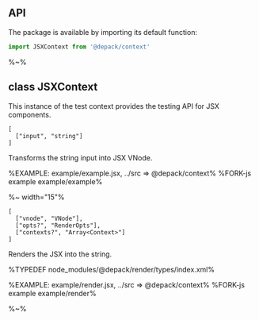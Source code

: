 ## API

The package is available by importing its default function:

```js
import JSXContext from '@depack/context'
```

%~%

## class JSXContext

This instance of the test context provides the testing API for JSX components.

```### getVNode => Preact.VNode
[
  ["input", "string"]
]
```

Transforms the string input into JSX VNode.

<!-- %TYPEDEF types/index.xml% -->

%EXAMPLE: example/example.jsx, ../src => @depack/context%
%FORK-js example example/example%

%~ width="15"%

```### render => string
[
  ["vnode", "VNode"],
  ["opts?", "RenderOpts"],
  ["contexts?", "Array<Context>"]
]
```

Renders the JSX into the string.

%TYPEDEF node_modules/@depack/render/types/index.xml%

%EXAMPLE: example/render.jsx, ../src => @depack/context%
%FORK-js example example/render%

%~%